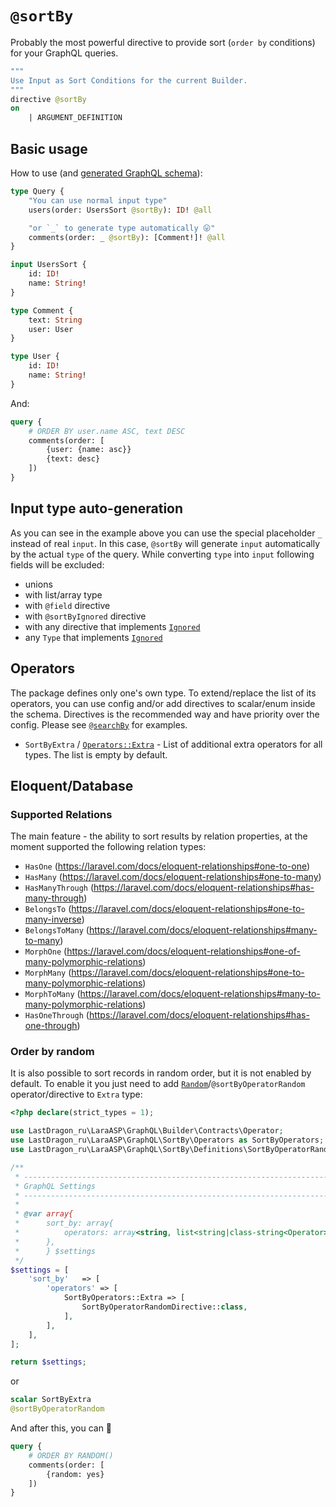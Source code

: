 # `@sortBy`

Probably the most powerful directive to provide sort (`order by` conditions) for your GraphQL queries.

[include:exec]: <../../../../dev/artisan dev:directive @sortBy>
[//]: # (start: d214a747bed8aca5c49b51a5db5fc8bddbda3e8b51c251a9cdf3a531af6574a4)
[//]: # (warning: Generated automatically. Do not edit.)

```graphql
"""
Use Input as Sort Conditions for the current Builder.
"""
directive @sortBy
on
    | ARGUMENT_DEFINITION
```

[//]: # (end: d214a747bed8aca5c49b51a5db5fc8bddbda3e8b51c251a9cdf3a531af6574a4)

## Basic usage

How to use (and [generated GraphQL schema](../../src/SortBy/Directives/DirectiveTest~example-expected.graphql)):

```graphql
type Query {
    "You can use normal input type"
    users(order: UsersSort @sortBy): ID! @all

    "or `_` to generate type automatically 😛"
    comments(order: _ @sortBy): [Comment!]! @all
}

input UsersSort {
    id: ID!
    name: String!
}

type Comment {
    text: String
    user: User
}

type User {
    id: ID!
    name: String!
}
```

And:

```graphql
query {
    # ORDER BY user.name ASC, text DESC
    comments(order: [
        {user: {name: asc}}
        {text: desc}
    ])
}
```

## Input type auto-generation

As you can see in the example above you can use the special placeholder `_` instead of real `input`. In this case, `@sortBy` will generate `input` automatically by the actual `type` of the query. While converting `type` into `input` following fields will be excluded:

* unions
* with list/array type
* with `@field` directive
* with `@sortByIgnored` directive
* with any directive that implements [`Ignored`](../../src/SortBy/Contracts/Ignored.php)
* any `Type` that implements [`Ignored`](../../src/SortBy/Contracts/Ignored.php)

## Operators

The package defines only one's own type. To extend/replace the list of its operators, you can use config and/or add directives to scalar/enum inside the schema. Directives is the recommended way and have priority over the config. Please see [`@searchBy`](@searchBy.md#type-operators) for examples.

* `SortByExtra` / [`Operators::Extra`](../../src/SortBy/Operators.php) - List of additional extra operators for all types. The list is empty by default.

## Eloquent/Database

### Supported Relations

The main feature - the ability to sort results by relation properties, at the moment supported the following relation types:

* `HasOne` (<https://laravel.com/docs/eloquent-relationships#one-to-one>)
* `HasMany` (<https://laravel.com/docs/eloquent-relationships#one-to-many>)
* `HasManyThrough` (<https://laravel.com/docs/eloquent-relationships#has-many-through>)
* `BelongsTo` (<https://laravel.com/docs/eloquent-relationships#one-to-many-inverse>)
* `BelongsToMany` (<https://laravel.com/docs/eloquent-relationships#many-to-many>)
* `MorphOne` (<https://laravel.com/docs/eloquent-relationships#one-of-many-polymorphic-relations>)
* `MorphMany` (<https://laravel.com/docs/eloquent-relationships#one-to-many-polymorphic-relations>)
* `MorphToMany` (<https://laravel.com/docs/eloquent-relationships#many-to-many-polymorphic-relations>)
* `HasOneThrough` (<https://laravel.com/docs/eloquent-relationships#has-one-through>)

### Order by random

It is also possible to sort records in random order, but it is not enabled by default. To enable it you just need to add [`Random`](../../src/SortBy/Operators/Extra/Random.php)/`@sortByOperatorRandom` operator/directive to `Extra` type:

```php
<?php declare(strict_types = 1);

use LastDragon_ru\LaraASP\GraphQL\Builder\Contracts\Operator;
use LastDragon_ru\LaraASP\GraphQL\SortBy\Operators as SortByOperators;
use LastDragon_ru\LaraASP\GraphQL\SortBy\Definitions\SortByOperatorRandomDirective;

/**
 * -----------------------------------------------------------------------------
 * GraphQL Settings
 * -----------------------------------------------------------------------------
 *
 * @var array{
 *      sort_by: array{
 *          operators: array<string, list<string|class-string<Operator>>>
 *      },
 *      } $settings
 */
$settings = [
    'sort_by'   => [
        'operators' => [
            SortByOperators::Extra => [
                SortByOperatorRandomDirective::class,
            ],
        ],
    ],
];

return $settings;
```

or

```graphql
scalar SortByExtra
@sortByOperatorRandom
```

And after this, you can 🎉

```graphql
query {
    # ORDER BY RANDOM()
    comments(order: [
        {random: yes}
    ])
}
```
